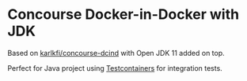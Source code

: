# Concourse Docker-in-Docker with JDK
Based on [karlkfi/concourse-dcind](https://github.com/karlkfi/concourse-dcind) with Open JDK 11 added on top.

Perfect for Java project using [Testcontainers](https://www.testcontainers.org/) for integration tests.


